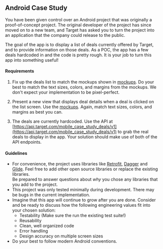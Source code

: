 ## Android Case Study

You have been given control over an Android project that was originally a proof-of-concept project. The original 
developer of the project has since moved on to a new team, and Target has asked you to turn the project into an 
application that the company could release to the public.

The goal of the app is to display a list of deals currently offered by Target, and to provide information on those
 deals. As a POC, the app has a few deals hardcoded in and the code is pretty rough. It is your job to turn this app into something useful!

#### Requirements
1. Fix up the deals list to match the mockups shown in [mockups](https://www.figma.com/file/hIHMSLgHFhWMyQfVp8fZHc/Android-Technical-Screener). 
   Do your best to match the text sizes, colors, and margins from the mockups.  We don't expect your implementation to be pixel-perfect.

2. Present a new view that displays deal details when a deal is clicked on the list screen. Use the [mockups](https://www.figma.com/file/hIHMSLgHFhWMyQfVp8fZHc/Android-Technical-Screener). 
   Again, match text sizes, colors, and margins as best you can.

3. The deals are currently hardcoded. Use the API at [https://api.target.com/mobile_case_study_deals/v1](https://api.target.com/mobile_case_study_deals/v1) 
to grab the real deals to display in the app.  Your solution should make use of both of the API endpoints.

#### Guidelines
- For convenience, the project uses libraries like [Retrofit](https://square.github.io/retrofit/), [Dagger](https://dagger.dev/) 
  and [Glide](https://bumptech.github.io/glide/).  Feel free to add other open source libraries or replace the existing libraries.  
  Be prepared to answer questions about _why_ you chose any libraries that you add to the project.
- This project was only tested minimally during development.  There may be bugs in the current implementation.
- Imagine that this app will continue to grow after you are done.  Consider and be ready to discuss how the following engineering values fit into your chosen solution:
	- Testability (Make sure the run the existing test suite!)
	- Reusability
	- Clean, well organized code
	- Error handling
	- Design accuracy on multiple screen sizes
- Do your best to follow modern Android conventions.
